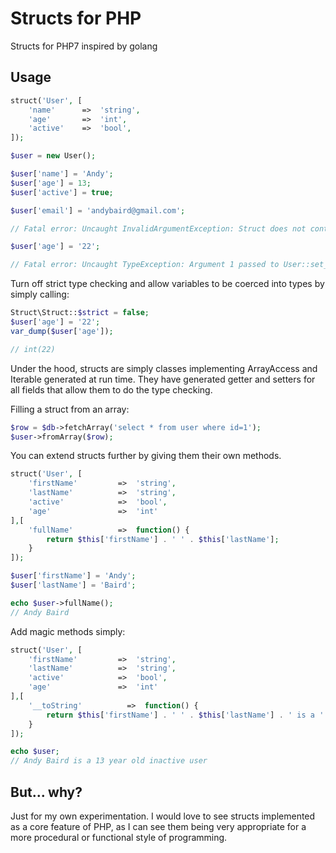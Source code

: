 Structs for PHP
===============
Structs for PHP7 inspired by golang

Usage
-----
```php
struct('User', [
    'name'      =>  'string',
    'age'       =>  'int',
    'active'    =>  'bool',
]);

$user = new User();

$user['name'] = 'Andy';
$user['age'] = 13;
$user['active'] = true;

$user['email'] = 'andybaird@gmail.com';

// Fatal error: Uncaught InvalidArgumentException: Struct does not contain property `email`

$user['age'] = '22';

// Fatal error: Uncaught TypeException: Argument 1 passed to User::set_age() must be of the type integer, string given
```

Turn off strict type checking and allow variables to be coerced into types by simply calling:

```php
Struct\Struct::$strict = false;
$user['age'] = '22';
var_dump($user['age']);

// int(22)
```

Under the hood, structs are simply classes implementing ArrayAccess and Iterable generated at run time. They have generated getter and setters for all fields that allow them to do the type checking.

Filling a struct from an array:
```php
$row = $db->fetchArray('select * from user where id=1');
$user->fromArray($row);
```

You can extend structs further by giving them their own methods.

```php
struct('User', [
    'firstName'         =>  'string',
    'lastName'          =>  'string',
    'active'            =>  'bool',
    'age'               =>  'int'
],[
    'fullName'          =>  function() {
        return $this['firstName'] . ' ' . $this['lastName'];
    }
]);

$user['firstName'] = 'Andy';
$user['lastName'] = 'Baird';

echo $user->fullName();
// Andy Baird
```

Add magic methods simply:
```php
struct('User', [
    'firstName'         =>  'string',
    'lastName'          =>  'string',
    'active'            =>  'bool',
    'age'               =>  'int'
],[
    '__toString'          =>  function() {
        return $this['firstName'] . ' ' . $this['lastName'] . ' is a ' . $this['age'] . ' year old ' . ($this['active'] ? 'active' : 'inactive') . ' user';
    }
]);

echo $user;
// Andy Baird is a 13 year old inactive user
```

But... why?
-----------
Just for my own experimentation. I would love to see structs implemented as a core feature of PHP, as I can see them being very appropriate for a more procedural or functional style of programming.

